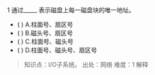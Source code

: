 1
通过_____ 表示磁盘上每一磁盘块的唯一地址。
- ( ) A.柱面号、扇区号 
- ( ) B.磁头号、扇区号 
- ( ) C.柱面号、磁头号 
- ( ) D.柱面号、磁头号、扇区号

> 知识点：I/O子系统。
> 出处：网络
> 难度：1
> 解释
